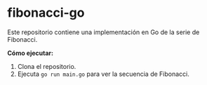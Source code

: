 # fibonacci-go

Este repositorio contiene una implementación en Go de la serie de Fibonacci.

**Cómo ejecutar:**

1. Clona el repositorio.
2. Ejecuta `go run main.go` para ver la secuencia de Fibonacci.